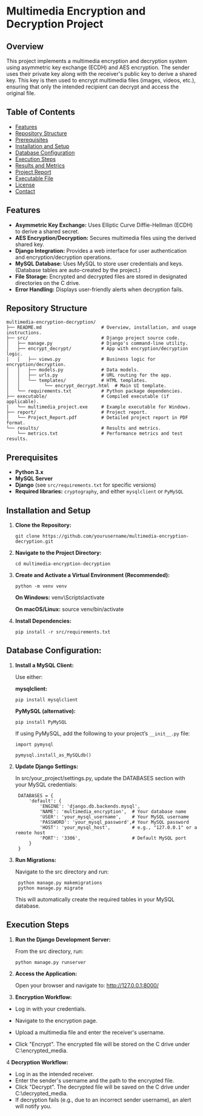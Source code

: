 # Multimedia Encryption and Decryption Project

## Overview

This project implements a multimedia encryption and decryption system using asymmetric key exchange (ECDH) and AES encryption. The sender uses their private key along with the receiver's public key to derive a shared key. This key is then used to encrypt multimedia files (images, videos, etc.), ensuring that only the intended recipient can decrypt and access the original file.

## Table of Contents

- [Features](#features)
- [Repository Structure](#repository-structure)
- [Prerequisites](#prerequisites)
- [Installation and Setup](#installation-and-setup)
- [Database Configuration](#database-configuration)
- [Execution Steps](#execution-steps)
- [Results and Metrics](#results-and-metrics)
- [Project Report](#project-report)
- [Executable File](#executable-file)
- [License](#license)
- [Contact](#contact)

## Features

- **Asymmetric Key Exchange:** Uses Elliptic Curve Diffie-Hellman (ECDH) to derive a shared secret.
- **AES Encryption/Decryption:** Secures multimedia files using the derived shared key.
- **Django Integration:** Provides a web interface for user authentication and encryption/decryption operations.
- **MySQL Database:** Uses MySQL to store user credentials and keys. (Database tables are auto-created by the project.)
- **File Storage:** Encrypted and decrypted files are stored in designated directories on the C drive.
- **Error Handling:** Displays user-friendly alerts when decryption fails.

## Repository Structure

```plaintext
multimedia-encryption-decryption/
├── README.md                      # Overview, installation, and usage instructions.
├── src/                           # Django project source code.
│   ├── manage.py                  # Django's command-line utility.
│   ├── encrypt_decrypt/           # App with encryption/decryption logic.
│   │   ├── views.py               # Business logic for encryption/decryption.
│   │   ├── models.py              # Data models.
│   │   ├── urls.py                # URL routing for the app.
│   │   └── templates/             # HTML templates.
│   │         └── encrypt_decrypt.html  # Main UI template.
│   └── requirements.txt           # Python package dependencies.
├── executable/                    # Compiled executable (if applicable).
│   └── multimedia_project.exe     # Example executable for Windows.
├── report/                        # Project report.
│   └── Project_Report.pdf         # Detailed project report in PDF format.
└── results/                       # Results and metrics.
    └── metrics.txt                # Performance metrics and test results.
```

## Prerequisites

- **Python 3.x**
- **MySQL Server**
- **Django** (see `src/requirements.txt` for specific versions)
- **Required libraries:** `cryptography`, and either `mysqlclient` or `PyMySQL`

## Installation and Setup

1. **Clone the Repository:**

       git clone https://github.com/yourusername/multimedia-encryption-decryption.git

2. **Navigate to the Project Directory:**
    
       cd multimedia-encryption-decryption

3. **Create and Activate a Virtual Environment (Recommended):**

       python -m venv venv

   **On Windows:** venv\Scripts\activate
   
   **On macOS/Linux:** source venv/bin/activate

4. **Install Dependencies:**

       pip install -r src/requirements.txt

## **Database Configuration:**

1. **Install a MySQL Client:**

   Use either:

   **mysqlclient:**

       pip install mysqlclient

   **PyMySQL (alternative):**

       pip install PyMySQL

   If using PyMySQL, add the following to your project’s `__init__.py` file:
   
       import pymysql
   
       pymysql.install_as_MySQLdb()

2. **Update Django Settings:**

    In src/your_project/settings.py, update the DATABASES section with your MySQL credentials:

        DATABASES = {
            'default': {
                'ENGINE': 'django.db.backends.mysql',
                'NAME': 'multimedia_encryption',  # Your database name
                'USER': 'your_mysql_username',    # Your MySQL username
                'PASSWORD': 'your_mysql_password',# Your MySQL password
                'HOST': 'your_mysql_host',        # e.g., "127.0.0.1" or a remote host
                'PORT': '3306',                   # Default MySQL port
            }
        }

3. **Run Migrations:**

    Navigate to the src directory and run:

        python manage.py makemigrations
        python manage.py migrate

    This will automatically create the required tables in your MySQL database.

## **Execution Steps**

1. **Run the Django Development Server:**

   From the src directory, run:

       python manage.py runserver

2. **Access the Application:**

   Open your browser and navigate to: http://127.0.0.1:8000/

3. **Encryption Workflow:**
  - Log in with your credentials.
   
  - Navigate to the encryption page.

  - Upload a multimedia file and enter the receiver's username.

  - Click "Encrypt". The encrypted file will be stored on the C drive under C:\encrypted_media.

4 **Decryption Workflow:**

  - Log in as the intended receiver.
  - Enter the sender's username and the path to the encrypted file.
  - Click "Decrypt". The decrypted file will be saved on the C drive under C:\decrypted_media.
  - If decryption fails (e.g., due to an incorrect sender username), an alert will notify you.
